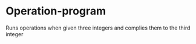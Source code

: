 # Operation-program
Runs operations when given three integers and complies them to the third integer
